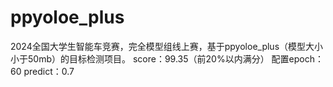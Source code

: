 # ppyoloe_plus
2024全国大学生智能车竞赛，完全模型组线上赛，基于ppyoloe_plus（模型大小小于50mb）的目标检测项目。
score：99.35（前20%以内满分）
配置epoch：60 predict：0.7
